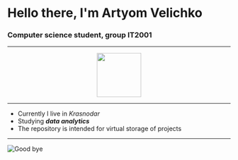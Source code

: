 # Hello there, I'm Artyom Velichko
### Computer science student, group IT2001
___
<div id="header" align="center">
<img src="https://media.giphy.com/media/M9gbBd9nbDrOTu1Mqx/giphy.gif" width="100"/>
</div>

---
- Currently I live in _Krasnodar_
- Studying ___data analytics___
- The repository is intended for virtual storage of projects
***

![Good bye](https://t3.ftcdn.net/jpg/03/41/88/94/360_F_341889484_L5l2T3bNeXCqhiuvsDEjOGEmfWeC8J9J.jpg)
